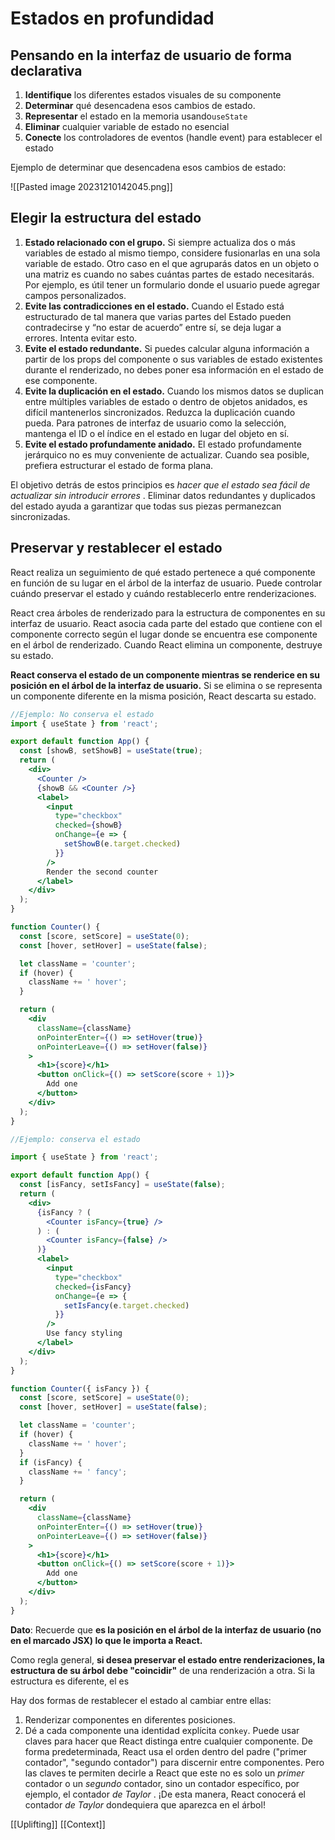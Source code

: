 # Estados en profundidad
## Pensando en la interfaz de usuario de forma declarativa

1. **Identifique** los diferentes estados visuales de su componente
2. **Determinar** qué desencadena esos cambios de estado.
3. **Representar** el estado en la memoria usando`useState`
4. **Eliminar** cualquier variable de estado no esencial
5. **Conecte** los controladores de eventos (handle event) para establecer el estado

Ejemplo de determinar que desencadena esos cambios de estado:


![[Pasted image 20231210142045.png]]
## Elegir la estructura del estado

1. **Estado relacionado con el grupo.** Si siempre actualiza dos o más variables de estado al mismo tiempo, considere fusionarlas en una sola variable de estado. Otro caso en el que agruparás datos en un objeto o una matriz es cuando no sabes cuántas partes de estado necesitarás. Por ejemplo, es útil tener un formulario donde el usuario puede agregar campos personalizados.
2. **Evite las contradicciones en el estado.** Cuando el Estado está estructurado de tal manera que varias partes del Estado pueden contradecirse y “no estar de acuerdo” entre sí, se deja lugar a errores. Intenta evitar esto.
3. **Evite el estado redundante.** Si puedes calcular alguna información a partir de los props del componente o sus variables de estado existentes durante el renderizado, no debes poner esa información en el estado de ese componente.
4. **Evite la duplicación en el estado.** Cuando los mismos datos se duplican entre múltiples variables de estado o dentro de objetos anidados, es difícil mantenerlos sincronizados. Reduzca la duplicación cuando pueda. Para patrones de interfaz de usuario como la selección, mantenga el ID o el índice en el estado en lugar del objeto en sí.
5. **Evite el estado profundamente anidado.** El estado profundamente jerárquico no es muy conveniente de actualizar. Cuando sea posible, prefiera estructurar el estado de forma plana.

El objetivo detrás de estos principios es _hacer que el estado sea fácil de actualizar sin introducir errores_ . Eliminar datos redundantes y duplicados del estado ayuda a garantizar que todas sus piezas permanezcan sincronizadas.
## Preservar y restablecer el estado

React realiza un seguimiento de qué estado pertenece a qué componente en función de su lugar en el árbol de la interfaz de usuario. Puede controlar cuándo preservar el estado y cuándo restablecerlo entre renderizaciones.

React crea árboles de renderizado para la estructura de componentes en su interfaz de usuario. React asocia cada parte del estado que contiene con el componente correcto según el lugar donde se encuentra ese componente en el árbol de renderizado. Cuando React elimina un componente, destruye su estado.

**React conserva el estado de un componente mientras se renderice en su posición en el árbol de la interfaz de usuario.** Si se elimina o se representa un componente diferente en la misma posición, React descarta su estado.

```jsx
//Ejemplo: No conserva el estado
import { useState } from 'react';

export default function App() {
  const [showB, setShowB] = useState(true);
  return (
    <div>
      <Counter />
      {showB && <Counter />} 
      <label>
        <input
          type="checkbox"
          checked={showB}
          onChange={e => {
            setShowB(e.target.checked)
          }}
        />
        Render the second counter
      </label>
    </div>
  );
}

function Counter() {
  const [score, setScore] = useState(0);
  const [hover, setHover] = useState(false);

  let className = 'counter';
  if (hover) {
    className += ' hover';
  }

  return (
    <div
      className={className}
      onPointerEnter={() => setHover(true)}
      onPointerLeave={() => setHover(false)}
    >
      <h1>{score}</h1>
      <button onClick={() => setScore(score + 1)}>
        Add one
      </button>
    </div>
  );
}

//Ejemplo: conserva el estado

import { useState } from 'react';

export default function App() {
  const [isFancy, setIsFancy] = useState(false);
  return (
    <div>
      {isFancy ? (
        <Counter isFancy={true} /> 
      ) : (
        <Counter isFancy={false} /> 
      )}
      <label>
        <input
          type="checkbox"
          checked={isFancy}
          onChange={e => {
            setIsFancy(e.target.checked)
          }}
        />
        Use fancy styling
      </label>
    </div>
  );
}

function Counter({ isFancy }) {
  const [score, setScore] = useState(0);
  const [hover, setHover] = useState(false);

  let className = 'counter';
  if (hover) {
    className += ' hover';
  }
  if (isFancy) {
    className += ' fancy';
  }

  return (
    <div
      className={className}
      onPointerEnter={() => setHover(true)}
      onPointerLeave={() => setHover(false)}
    >
      <h1>{score}</h1>
      <button onClick={() => setScore(score + 1)}>
        Add one
      </button>
    </div>
  );
}
```

**Dato**: Recuerde que **es la posición en el árbol de la interfaz de usuario (no en el marcado JSX) lo que le importa a React.**

Como regla general, **si desea preservar el estado entre renderizaciones, la estructura de su árbol debe "coincidir"** de una renderización a otra. Si la estructura es diferente, el es

Hay dos formas de restablecer el estado al cambiar entre ellas:

1. Renderizar componentes en diferentes posiciones.
2. Dé a cada componente una identidad explícita con`key`. Puede usar claves para hacer que React distinga entre cualquier componente. De forma predeterminada, React usa el orden dentro del padre ("primer contador", "segundo contador") para discernir entre componentes. Pero las claves te permiten decirle a React que este no es solo un _primer_ contador o un _segundo_ contador, sino un contador específico, por ejemplo, el contador _de Taylor_ . ¡De esta manera, React conocerá el contador _de Taylor_ dondequiera que aparezca en el árbol!

[[Uplifting]]
[[Context]]